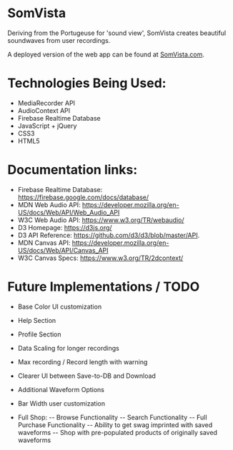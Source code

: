# SomVista
Deriving from the Portugeuse for 'sound view', SomVista creates beautiful soundwaves from user recordings.

A deployed version of the web app can be found at [SomVista.com](http://www.SomVista.com).  


# Technologies Being Used:
- MediaRecorder API
- AudioContext API
- Firebase Realtime Database
- JavaScript + jQuery
- CSS3
- HTML5


# Documentation links:
  - Firebase Realtime Database: https://firebase.google.com/docs/database/
  - MDN Web Audio API: https://developer.mozilla.org/en-US/docs/Web/API/Web_Audio_API
  - W3C Web Audio API: https://www.w3.org/TR/webaudio/
  - D3 Homepage: https://d3js.org/
  - D3 API Reference: https://github.com/d3/d3/blob/master/API.
  - MDN Canvas API: https://developer.mozilla.org/en-US/docs/Web/API/Canvas_API
  - W3C Canvas Specs: https://www.w3.org/TR/2dcontext/


# Future Implementations / TODO
- Base Color UI customization
- Help Section
- Profile Section
- Data Scaling for longer recordings
- Max recording / Record length with warning
- Clearer UI between Save-to-DB and Download
- Additional Waveform Options
- Bar Width user customization

- Full Shop:
  -- Browse Functionality
  -- Search Functionality
  -- Full Purchase Functionality
  -- Ability to get swag imprinted with saved waveforms
  -- Shop with pre-populated products of originally saved waveforms
